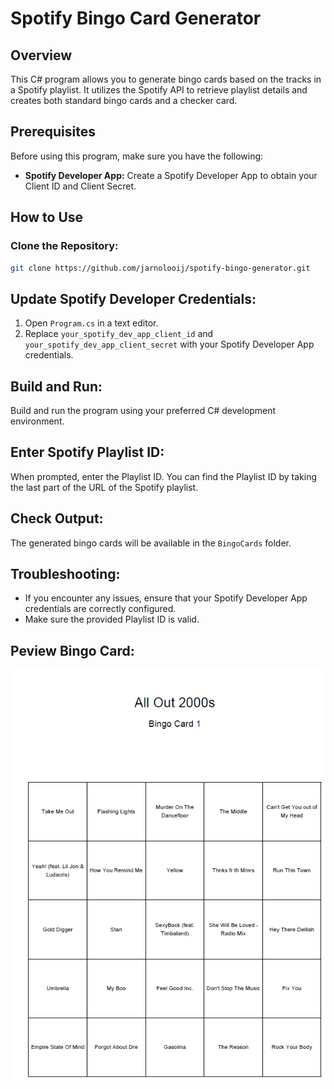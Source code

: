 # Spotify Bingo Card Generator

## Overview

This C# program allows you to generate bingo cards based on the tracks in a Spotify playlist. It utilizes the Spotify API to retrieve playlist details and creates both standard bingo cards and a checker card.

## Prerequisites

Before using this program, make sure you have the following:

- **Spotify Developer App:** Create a Spotify Developer App to obtain your Client ID and Client Secret.

## How to Use

### Clone the Repository:

```bash
git clone https://github.com/jarnolooij/spotify-bingo-generator.git
```

## Update Spotify Developer Credentials:

1. Open `Program.cs` in a text editor.
2. Replace `your_spotify_dev_app_client_id` and `your_spotify_dev_app_client_secret` with your Spotify Developer App credentials.

## Build and Run:

Build and run the program using your preferred C# development environment.

## Enter Spotify Playlist ID:

When prompted, enter the Playlist ID. You can find the Playlist ID by taking the last part of the URL of the Spotify playlist.

## Check Output:

The generated bingo cards will be available in the `BingoCards` folder.

## Troubleshooting:
- If you encounter any issues, ensure that your Spotify Developer App credentials are correctly configured.
- Make sure the provided Playlist ID is valid.

## Peview Bingo Card:
![Preview](images/preview.png)

